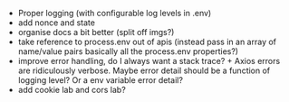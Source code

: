 - Proper logging (with configurable log levels in .env)
- add nonce and state
- organise docs a bit better (split off imgs?)
- take reference to process.env out of apis (instead pass in an array of name/value pairs basically all the process.env properties?)
- improve error handling, do I always want a stack trace? + Axios errors are ridiculously verbose. Maybe error detail should be a function of logging level? Or a env variable error detail?
- add cookie lab and cors lab?

